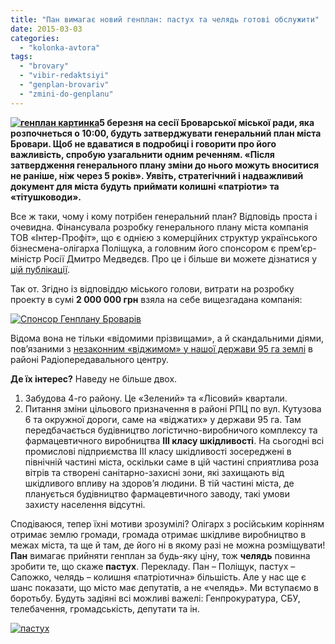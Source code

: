 ```yaml
---
title: "Пан вимагає новий генплан: пастух та челядь готові обслужити"
date: 2015-03-03
categories: 
  - "kolonka-avtora"
tags: 
  - "brovary"
  - "vibir-redaktsiyi"
  - "genplan-brovariv"
  - "zmini-do-genplanu"
---
```


**[![генплан картинка](https://mpz.brovary.org/wp-content/uploads/2014/04/genplan-kartinka.jpg)](https://mpz.brovary.org/wp-content/uploads/2014/04/genplan-kartinka.jpg)5 березня на сесії Броварської міської ради, яка розпочнеться о 10:00, будуть затверджувати генеральний план міста Бровари. Щоб не вдаватися в подробиці і говорити про його важливість, спробую узагальнити одним реченням. «Після затвердження генерального плану зміни до нього можуть вноситися не раніше, ніж через 5 років». Уявіть, стратегічний і надважливий документ для міста будуть приймати колишні «патріоти» та «тітушководи».**

Все ж таки, чому і кому потрібен генеральний план? Відповідь проста і очевидна. Фінансувала розробку генерального плану міста компанія ТОВ «Інтер-Профіт», що є однією з комерційних структур українського бізнесмена-олігарха Поліщука, а головним його спонсором є прем’єр-міністр Росії Дмитро Медведєв. Про це і більше ви можете дізнатися у [цій публікації](https://mpz.brovary.org/brovari-proti-gulivera-bitva-za-misto-na-poli-boyu-ploshheyu-95-gektariv).

Так от. Згідно із відповіддю міського голови, витрати на розробку проекту в сумі **2 000 000 грн** взяла на себе вищезгадана компанія:

[![Спонсор Генплану Броварів](https://mpz.brovary.org/wp-content/uploads/2015/03/Sponsor-Genplanu-Brovariv.jpg)](https://mpz.brovary.org/wp-content/uploads/2015/03/Sponsor-Genplanu-Brovariv.jpg)

Відома вона не тільки «відомими прізвищами», а й скандальними діями, пов’язаними з [незаконним «віджимом» у нашої держави 95 га землі](%20https://mpz.brovary.org/24tv-miskrada-brovariv-podaruvala-95-gektariv-silgospzemel/) в районі Радіопередавального центру.

**Де їх інтерес?** Наведу не більше двох.

1. Забудова 4-го району. Це «Зелений» та «Лісовий» квартали.
2. Питання зміни цільового призначення в районі РПЦ по вул. Кутузова 6 та окружної дороги, саме на «віджатих» у держави 95 га. Там передбачається будівництво логістично-виробничого комплексу та фармацевтичного виробництва **ІІІ класу шкідливості**. На сьогодні всі промислові підприємства ІІІ класу шкідливості зосереджені в північній частині міста, оскільки саме в цій частині сприятлива роза вітрів та створені санітарно-захисні зони, які захищають від шкідливого впливу на здоров’я людини. В тій частині міста, де планується будівництво фармацевтичного заводу, такі умови захисту населення відсутні.

Сподіваюся, тепер їхні мотиви зрозумілі? Олігарх з російським корінням отримає землю громади, громада отримає шкідливе виробництво в межах міста, та ще й там, де його ні в якому разі не можна розміщувати! **Пан** вимагає прийняти генплан за будь-яку ціну, тож **челядь** повинна зробити те, що скаже **пастух**. Перекладу. Пан – Поліщук, пастух – Сапожко, челядь – колишня «патріотична» більшість. Але у нас ще є шанс показати, що місто має депутатів, а не «челядь». Ми вступаємо в боротьбу. Будуть задіяні всі можливі важелі: Генпрокуратура, СБУ, телебачення, громадськість, депутати та ін.

[![пастух](https://mpz.brovary.org/wp-content/uploads/2015/03/pastuh.jpg)](https://mpz.brovary.org/wp-content/uploads/2015/03/pastuh.jpg)
